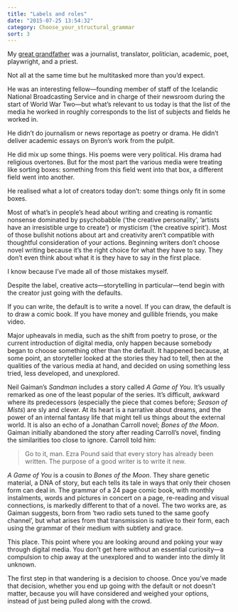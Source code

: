 ```yaml
---
title: "Labels and roles"
date: "2015-07-25 13:54:32"
category: Choose_your_structural_grammar
sort: 3
---
```


My [great
grandfather](https://is.wikipedia.org/wiki/Sigur%C3%B0ur_Einarsson_%C3%AD_Holti)
was a journalist, translator, politician, academic, poet, playwright,
and a priest.

Not all at the same time but he multitasked more than you’d expect.

He was an interesting fellow—founding member of staff of the Icelandic
National Broadcasting Service and in charge of their newsroom during the
start of World War Two—but what’s relevant to us today is that the list
of the media he worked in roughly corresponds to the list of subjects
and fields he worked in.

He didn’t do journalism or news reportage as poetry or drama. He didn’t
deliver academic essays on Byron’s work from the pulpit.

He did mix up some things. His poems were very political. His drama had
religious overtones. But for the most part the various media were
treating like sorting boxes: something from this field went into that
box, a different field went into another.

He realised what a lot of creators today don’t: some things only fit in
some boxes.

Most of what’s in people’s head about writing and creating is romantic
nonsense dominated by psychobabble (‘the creative personality’, ’artists
have an irresistible urge to create’) or mysticism (‘the creative
spirit’). Most of those bullshit notions about art and creativity aren’t
compatible with thoughtful consideration of your actions. Beginning
writers don’t choose novel writing because it’s the right choice for
what they have to say. They don’t even think about what it is they have
to say in the first place.

I know because I’ve made all of those mistakes myself.

Despite the label, creative acts—storytelling in particular—tend begin
with the creator just going with the defaults.

If you can write, the default is to write a novel. If you can draw, the
default is to draw a comic book. If you have money and gullible friends,
you make video.

Major upheavals in media, such as the shift from poetry to prose, or the
current introduction of digital media, only happen because somebody
began to choose something other than the default. It happened because,
at some point, an storyteller looked at the stories they had to tell,
then at the qualities of the various media at hand, and decided on using
something less tried, less developed, and unexplored.

Neil Gaiman’s *Sandman* includes a story called *A Game of You*. It’s
usually remarked as one of the least popular of the series. It’s
difficult, awkward where its predecessors (especially the piece that
comes before; *Season of Mists*) are sly and clever. At its heart is a
narrative about dreams, and the power of an internal fantasy life that
might tell us things about the external world. It is also an echo of a
Jonathan Carroll novel; *Bones of the Moon*. Gaiman initially abandoned
the story after reading Carroll’s novel, finding the similarities too
close to ignore. Carroll told him:

> Go to it, man. Ezra Pound said that every story has already been
> written. The purpose of a good writer is to write it new.

*A Game of You* is a cousin to *Bones of the Moon*. They share genetic
material, a DNA of story, but each tells its tale in ways that only
their chosen form can deal in. The grammar of a 24 page comic book, with
monthly instalments, words and pictures in concert on a page, re-reading
and visual connections, is markedly different to that of a novel. The
two works are, as Gaiman suggests, born from ‘two radio sets tuned to
the same goofy channel’, but what arises from that transmission is
native to their form, each using the grammar of their medium with
subtlety and grace.

This place. This point where you are looking around and poking your way
through digital media. You don’t get here without an essential
curiosity—a compulsion to chip away at the unexplored and to wander into
the dimly lit unknown.

The first step in that wandering is a decision to choose. Once
you’ve made that decision, whether you end up going with the default or
not doesn’t matter, because you will have considered and weighed your
options, instead of just being pulled along with the crowd.
